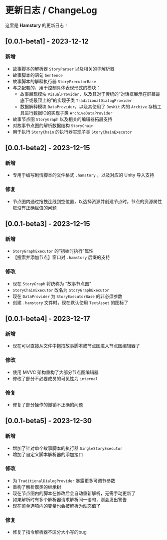 # 更新日志 / ChangeLog

这里是 **Hamstory** 的更新日志！

## [0.0.1-beta1] - 2023-12-12
### 新增
* 故事脚本的解析器 `StoryParser` 以及相关的子解析器
* 故事脚本的语句 `Sentence`
* 故事脚本的解释执行器 `StoryExecutorBase`
* 与之配套的，用于控制具体表现形式的模块：
  * 故事展现模块 `VisualProvider`，以及其对于传统的“对话框展示在屏幕最底下或最顶上的”的实现子类 `TraditionalDialogProvider`
  * 数据解释模块 `DataProvider`，以及其使用了 `DevKit` 内的 `Archive` 存档工具进行数据IO的实现子类 `ArchiveDataProvider`
* 故事节点图 `StoryGraph` 以及相关的编辑器拓展支持
* 对故事节点图的解析数据结构 `StoryChain`
* 用于执行 `StoryChain` 的执行器实现子类 `StoryChainExecutor`

## [0.0.1-beta2] - 2023-12-15
### 新增
* 专用于编写剧情脚本的文件格式 `.hamstory` ，以及对应的 Unity 导入支持

### 修复
* 节点图内通过拖拽连线到空位置，以选择资源并创建节点时，节点的资源属性框没有正确赋值的问题

## [0.0.1-beta3] - 2023-12-15
### 新增
* `StoryGraphExecutor` 的“初始时执行”属性
* 【搜索并添加节点】窗口对 `.hamstory` 后缀的支持

### 修改
* 现在 `StoryGraph` 将统称为 "故事节点图"
* `StoryChainExecutor` 改名为 `StoryGraphExecutor`
* 现在 `DataProvider` 为 `StoryExecutorBase` 的非必须参数
* 创建 `.hamstory` 文件时，现在默认使用 `TextAsset` 的图标了

## [0.0.1-beta4] - 2023-12-17
### 新增
* 现在可以直接从文件中拖拽故事脚本或节点图进入节点图编辑器了

### 修改
* 使用 MVVC 架构重构了大部分节点图编辑器
* 修改了部分不必要成员的可见性为 `internal`

### 修复
* 修复了部分操作的撤销不正确的问题

## [0.0.1-beta5] - 2023-12-30
### 新增
* 增加了针对单个故事脚本的执行器 `SingleStoryExecutor`
* 增加了自定义脚本解析器的添加接口

### 修改
* 为 `TraditionalDialogProvider` 暴露更多可调节参数
* 重构了解析器类的继承树
* 现在节点图内的脚本在修改后会自动重新解析，无需手动更新了
* 如果解析时有多个解析器请求解析同一语句，则会发出警告
* 现在菜单选项内的变量也会被解析为动态值了

### 修复
* 修复了指令解析器不区分大小写的bug
